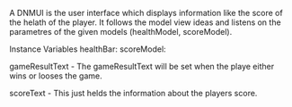 A DNMUI is the user interface which displays information like the score of the helath of the player. It follows the model view ideas and listens on the parametres of the given models (healthModel, scoreModel).

Instance Variables
	healthBar:		<ProgressBarMorph>
	scoreModel:		<aModel>

gameResultText
	- The gameResultText will be set when the playe either wins or looses the game.

scoreText
	- This just helds the information about the players score.